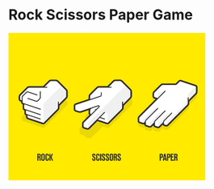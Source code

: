 # Rock Scissors Paper Game
<img
  src="/RockPaperScissors.jpeg"
  alt="Alt text"
  title="Optional title"
  style="display: inline-block; margin: auto; width: 390px; height: auto;">
